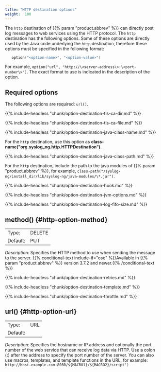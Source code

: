 ```yaml
---
title: "HTTP destination options"
weight:  100
---
```

<!-- DISCLAIMER: This file is based on the syslog-ng Open Source Edition documentation https://github.com/balabit/syslog-ng-ose-guides/commit/2f4a52ee61d1ea9ad27cb4f3168b95408fddfdf2 and is used under the terms of The syslog-ng Open Source Edition Documentation License. The file has been modified by Axoflow. -->

The `http` destination of {{% param "product.abbrev" %}} can directly post log messages to web services using the HTTP protocol. The `http` destination has the following options. Some of these options are directly used by the Java code underlying the `http` destination, therefore these options must be specified in the following format:

```c
   option("<option-name>", "<option-value>")

```

For example, `option("url", "http://\<server-address\>:\<port-number\>")`. The exact format to use is indicated in the description of the option.


## Required options

The following options are required: `url()`.



{{% include-headless "chunk/option-destination-tls-ca-dir.md" %}}



{{% include-headless "chunk/option-destination-tls-ca-file.md" %}}



{{% include-headless "chunk/option-destination-java-class-name.md" %}}

For the `http` destination, use this option as **class-name("org.syslog_ng.http.HTTPDestination")**.



{{% include-headless "chunk/option-destination-java-class-path.md" %}}

For the `http` destination, include the path to the java modules of {{% param "product.abbrev" %}}, for example, `class-path("/syslog-ng/install_dir/lib/syslog-ng/java-modules/\*.jar")`.


{{% include-headless "chunk/option-destination-hook.md" %}}

{{% include-headless "chunk/option-destination-jvm-options.md" %}}

{{% include-headless "chunk/option-destination-log-fifo-size.md" %}}


## method() {#http-option-method}

|          |                                                    |
| -------- | -------------------------------------------------- |
| Type:    | DELETE | HEAD | GET | OPTIONS | POST | PUT | TRACE |
| Default: | PUT                                                |

*Description:* Specifies the HTTP method to use when sending the message to the server. {{% conditional-text include-if="ose" %}}Available in {{% param "product.abbrev" %}} version 3.7.2 and newer.{{% /conditional-text %}}


{{% include-headless "chunk/option-destination-retries.md" %}}

{{% include-headless "chunk/option-destination-template.md" %}}

{{% include-headless "chunk/option-destination-throttle.md" %}}


## url() {#http-option-url}

|          |     |
| -------- | --- |
| Type:    | URL |
| Default: |     |

*Description:* Specifies the hostname or IP address and optionally the port number of the web service that can receive log data via HTTP. Use a colon (**:**) after the address to specify the port number of the server. You can also use macros, templates, and template functions in the URL, for example: `http://host.example.com:8080/${MACRO1}/${MACRO2}/script")`

